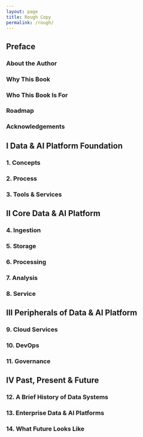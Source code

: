 ```yaml
---
layout: page
title: Rough Copy
permalink: /rough/
---
```


## Preface
### About the Author
### Why This Book
### Who This Book Is For
### Roadmap
### Acknowledgements

## I Data & AI Platform Foundation
### 1. Concepts
### 2. Process
### 3. Tools & Services


## II Core Data & AI Platform 
### 4. Ingestion
### 5. Storage
### 6. Processing
### 7. Analysis
### 8. Service


## III Peripherals of Data & AI Platform
### 9. Cloud Services
### 10. DevOps
### 11. Governance


## IV Past, Present & Future
### 12. A Brief History of Data Systems
### 13. Enterprise Data & AI Platforms
### 14. What Future Looks Like

